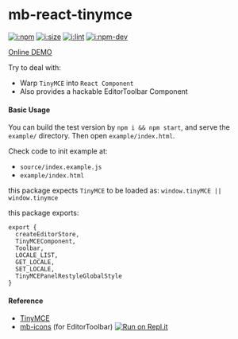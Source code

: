 # mb-react-tinymce

[![i:npm]][l:npm]
[![i:size]][l:size]
[![i:lint]][l:lint]
[![i:npm-dev]][l:npm]

[Online DEMO](https://mockingbot.github.io/mb-react-tinymce/)

[i:npm]: https://img.shields.io/npm/v/mb-react-tinymce.svg?colorB=blue
[i:npm-dev]: https://img.shields.io/npm/v/mb-react-tinymce/dev.svg
[l:npm]: https://npm.im/package/mb-react-tinymce
[i:size]: https://packagephobia.now.sh/badge?p=mb-react-tinymce
[l:size]: https://packagephobia.now.sh/result?p=mb-react-tinymce
[i:lint]: https://img.shields.io/badge/code_style-standard_ES6+-yellow.svg
[l:lint]: https://standardjs.com

Try to deal with:
* Warp `TinyMCE` into `React Component`
* Also provides a hackable EditorToolbar Component

#### Basic Usage

You can build the test version by `npm i && npm start`,
and serve the `example/` directory.
Then open `example/index.html`.

Check code to init example at:
- `source/index.example.js`
- `example/index.html`

this package expects `TinyMCE` to be loaded as: `window.tinyMCE || window.tinymce`

this package exports: 
```
export {
  createEditorStore,
  TinyMCEComponent,
  Toolbar,
  LOCALE_LIST,
  GET_LOCALE,
  SET_LOCALE,
  TinyMCEPanelRestyleGlobalStyle
}
```

#### Reference

- [TinyMCE](https://www.tinymce.com/)
- [mb-icons](https://github.com/mockingbot/mb-icons) (for EditorToolbar)
[![Run on Repl.it](https://repl.it/badge/github/mockingbot/mb-react-tinymce)](https://repl.it/github/mockingbot/mb-react-tinymce)
